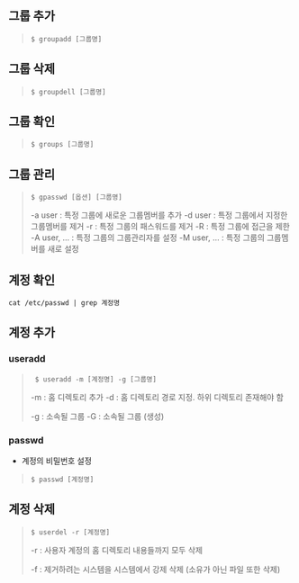## 그룹 추가

> `$ groupadd [그룹명]`

## 그룹 삭제

> `$ groupdell [그룹명]`

## 그룹 확인

> `$ groups [그룹명]`

## 그룹 관리

> `$ gpasswd [옵션] [그룹명]`
>
> -a user : 특정 그룹에 새로운 그룹멤버를 추가
> -d user : 특정 그룹에서 지정한 그룹멤버를 제거
> -r : 특정 그룹의 패스워드를 제거
> -R : 특정 그룹에 접근을 제한
> -A user, ... : 특정 그룹의 그룹관리자를 설정
> -M user, ... : 특정 그룹의 그룹멤버를 새로 설정



## 계정 확인

```shell
cat /etc/passwd | grep 계정명
```



## 계정 추가

### useradd

> ` $ useradd -m [계정명] -g [그룹명]`
>
> -m : 홈 디렉토리 추가
> -d : 홈 디렉토리 경로 지정. 하위 디렉토리 존재해야 함
>
> -g : 소속될 그룹
> -G : 소속될 그룹 (생성)

### passwd

- 계정의 비밀번호 설정

> `$ passwd [계정명]`



## 계정 삭제

> `$ userdel -r [계정명]`
>
> -r : 사용자 계정의 홈 디렉토리 내용들까지 모두 삭제
>
> -f : 제거하려는 시스템을 시스템에서 강제 삭제 (소유가 아닌 파일 또한 삭제)

